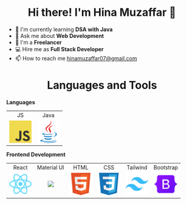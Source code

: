  <p align="center">
  <h1 align="center">Hi there! I'm Hina Muzaffar 👋</h1>
</p>

- 🔭 I'm currently learning <b>DSA with Java</b>
- 💬 Ask me about <b>Web Development</b>
- 💼 I'm a <b>Freelancer</b>
- 💻 Hire me as <b>Full Stack Developer</b>
- 📫 How to reach me hinamuzaffar07@gmail.com

 <p align="center">
  <h1 align="center">Languages and Tools</h1>
</p>

<b> Languages </b>
<table> <tr> <td align="center">JS</td> <td align="center">Java</td>  </tr> <tr> <td align="center"><img src="https://raw.githubusercontent.com/devicons/devicon/master/icons/javascript/javascript-original.svg" width="60"/></td> <td align="center"><img src="https://raw.githubusercontent.com/devicons/devicon/master/icons/java/java-original.svg" width="60"/></td>  </tr> </table>

<b> Frontend Development </b>
<table> <tr> <td align="center">React</td> <td align="center">Material UI</td> <td align="center">HTML</td> <td align="center">CSS</td> <td align="center">Tailwind</td> <td align="center">Bootstrap</td> </tr> <tr> <td align="center"><img src="https://raw.githubusercontent.com/devicons/devicon/master/icons/react/react-original.svg" width="60"/></td> <td align="center"><img src="https://mui.com/static/logo.png" width="60"/></td> <td align="center"><img src="https://raw.githubusercontent.com/devicons/devicon/master/icons/html5/html5-original.svg" width="60"/></td> <td align="center"><img src="https://raw.githubusercontent.com/devicons/devicon/master/icons/css3/css3-original.svg" width="60"/></td> <td align="center"><img src="https://raw.githubusercontent.com/devicons/devicon/master/icons/tailwindcss/tailwindcss-plain.svg" width="60"/></td> <td align="center"><img src="https://raw.githubusercontent.com/devicons/devicon/master/icons/bootstrap/bootstrap-original.svg" width="60"/></td> </tr> </table>

